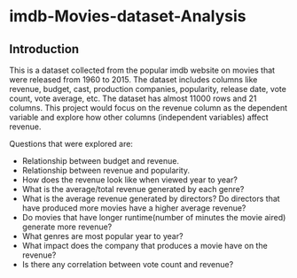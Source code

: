 # imdb-Movies-dataset-Analysis

## Introduction
This is a dataset collected from the popular imdb website on movies that were released from 1960 to 2015. The dataset includes columns like revenue, budget, cast, production companies, popularity, release date, vote count, vote average, etc. The dataset has almost 11000 rows and 21 columns. This project would focus on the revenue column as the dependent variable and explore how other columns (independent variables) affect revenue.

Questions that were explored are:
* Relationship between budget and revenue.
* Relationship between revenue and popularity.
* How does the revenue look like when viewed year to year?
* What is the average/total revenue generated by each genre?
* What is the average revenue generated by directors? Do directors that have produced more movies have a higher average revenue?
* Do movies that have longer runtime(number of minutes the movie aired) generate more revenue?
* What genres are most popular year to year?
* What impact does the company that produces a movie have on the revenue?
* Is there any correlation between vote count and revenue?
